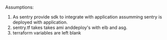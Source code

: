 Assumptions:

1. As sentry provide sdk to integrate with application assumming sentry is deployed with application.
2. sentry.tf takes takes ami anddeploy's with elb and asg.
3. terraform variables are left blank

